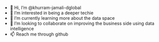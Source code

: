 - 👋 Hi, I’m @khurram-jamali-dglobal
- 👀 I’m interested in being a deeper techie
- 🌱 I’m currently learning more about the data space
- 💞️ I’m looking to collaborate on improving the business side using data intelligence
- 📫 Reach me through github

<!---
khurram-jamali-dglobal/khurram-jamali-dglobal is a ✨ special ✨ repository because its `README.md` (this file) appears on your GitHub profile.
You can click the Preview link to take a look at your changes.
--->
